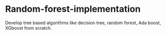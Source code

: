 # Random-forest-implementation
Develop tree based algorithms like decision tree, random forest, Ada boost, XGboost from scratch. 
